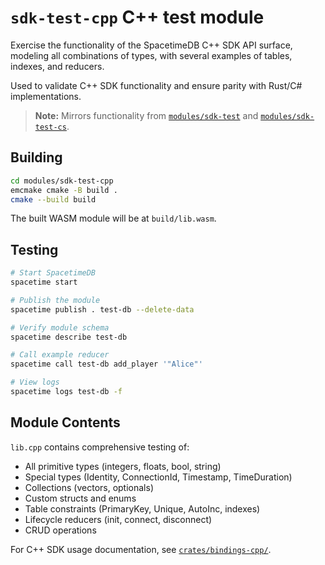 # `sdk-test-cpp` C++ test module

Exercise the functionality of the SpacetimeDB C++ SDK API surface, modeling all combinations
of types, with several examples of tables, indexes, and reducers.

Used to validate C++ SDK functionality and ensure parity with Rust/C# implementations.

> **Note:** Mirrors functionality from [`modules/sdk-test`](../sdk-test/) and [`modules/sdk-test-cs`](../sdk-test-cs/).

## Building

```bash
cd modules/sdk-test-cpp
emcmake cmake -B build .
cmake --build build
```

The built WASM module will be at `build/lib.wasm`.

## Testing

```bash
# Start SpacetimeDB
spacetime start

# Publish the module
spacetime publish . test-db --delete-data

# Verify module schema
spacetime describe test-db

# Call example reducer
spacetime call test-db add_player '"Alice"'

# View logs
spacetime logs test-db -f
```

## Module Contents

`lib.cpp` contains comprehensive testing of:
- All primitive types (integers, floats, bool, string)
- Special types (Identity, ConnectionId, Timestamp, TimeDuration)  
- Collections (vectors, optionals)
- Custom structs and enums
- Table constraints (PrimaryKey, Unique, AutoInc, indexes)
- Lifecycle reducers (init, connect, disconnect)
- CRUD operations

For C++ SDK usage documentation, see [`crates/bindings-cpp/`](../../crates/bindings-cpp/).